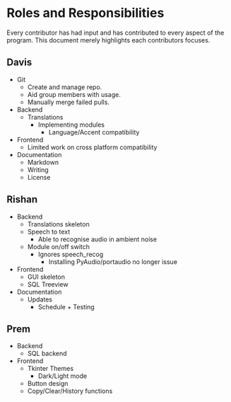 # Roles and Responsibilities

Every contributor has had input and has contributed to every aspect of the program. This document merely highlights each contributors focuses.

## Davis

- Git
  - Create and manage repo.
  - Aid group members with usage.
  - Manually merge failed pulls.
- Backend
  - Translations
    - Implementing modules
      - Language/Accent compatibility
- Frontend
  - Limited work on cross platform compatibility
- Documentation
  - Markdown
  - Writing
  - License

## Rishan

- Backend
  - Translations skeleton
  - Speech to text
    - Able to recognise audio in ambient noise
  - Module on/off switch
    - Ignores speech_recog
      - Installing PyAudio/portaudio no longer issue
- Frontend
  - GUI skeleton
  - SQL Treeview
- Documentation
  - Updates
    - Schedule + Testing

## Prem

- Backend
  - SQL backend
- Frontend
  - Tkinter Themes
    - Dark/Light mode
  - Button design
  - Copy/Clear/History functions
